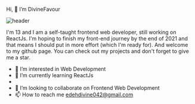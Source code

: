 Hi, 👋 I’m DivineFavour

![header](https://user-images.githubusercontent.com/74861009/136716365-024c8bbe-3fe1-4fc5-95e0-a1ba11e92752.jpg)

I'm 13 and I am a self-taught frontend web developer, still working on ReactJs. I'm hoping to finish my front-end journey by the end of 2021 and that means I should put in more effort (which I'm ready for). And welcome to my github page. You can check out my projects and don't forget to give me a star.

- 👀 I’m interested in Web Development
- 🌱 I’m currently learning ReactJs
- 
- 💞️ I’m looking to collaborate on Frontend Web Development
- 📫 How to reach me edehdivine042@gmail.com

<!---
nmasi322/nmasi322 is a ✨ special ✨ repository because its `README.md` (this file) appears on your GitHub profile.
You can click the Preview link to take a look at your changes.
--->
